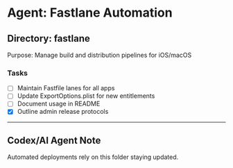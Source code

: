 # Agent: Fastlane Automation

## Directory: fastlane
Purpose: Manage build and distribution pipelines for iOS/macOS

### Tasks
- [ ] Maintain Fastfile lanes for all apps
- [ ] Update ExportOptions.plist for new entitlements
- [ ] Document usage in README
- [x] Outline admin release protocols

---

## Codex/AI Agent Note
Automated deployments rely on this folder staying updated.
